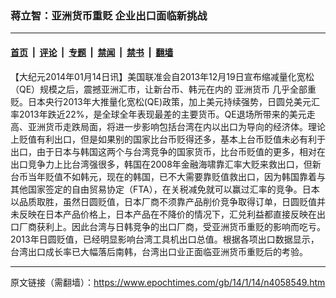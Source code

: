 ### 蒋立智：亚洲货币重贬 企业出口面临新挑战

---

#### [首页](../../../..?n4058549) &nbsp;|&nbsp; [评论](../../../../../epoch-comment?n4058549) &nbsp;|&nbsp; [专题](../../../../../epoch-special?n4058549) &nbsp;|&nbsp; [禁闻](../../../../../epoch-news?n4058549) &nbsp;|&nbsp; [禁书](../../../../../books?n4058549) &nbsp;|&nbsp; [翻墙](https://github.com/gfw-breaker/nogfw/blob/master/README.md?n4058549)


<div class="post_content" id="artbody" itemprop="articleBody">
 <!-- article content begin -->
 <p>
  【大纪元2014年01月14日讯】美国联准会自2013年12月19日宣布缩减量化宽松（QE）规模之后，震撼亚洲汇市，让新台币、韩元在内的
  <ok href="https://www.epochtimes.com/gb/tag/%E4%BA%9A%E6%B4%B2%E8%B4%A7%E5%B8%81.html">
   亚洲货币
  </ok>
  几乎全部重贬。日本央行2013年大推量化宽松(QE)政策，加上美元持续强势，日圆兑美元汇率2013年跌近22%，是全球全年表现最差的主要货币。QE退场所带来的美元走高、亚洲货币走跌局面，将进一步影响包括台湾在内以出口为导向的经济体。理论上贬值有利出口，但是如果别的国家比台币贬得还多，基本上台币贬值未必有利于出口，由于日本与韩国这两个与台湾竞争的国家货币，比台币贬值的更多，相对在出口竞争力上比台湾强很多，韩国在2008年金融海啸靠汇率大贬来救出口，但新台币当年贬值不如韩元，现在的韩国，已不大需要靠贬值救出口，因为韩国靠着与其他国家签定的自由贸易协定（FTA），在关税减免就可以赢过汇率的竞争。日本以品质取胜，虽然日圆贬值，日本厂商不须靠产品削价竞争取得订单，日圆贬值并未反映在日本产品价格上，日本产品在不降价的情况下，汇兑利益都直接反映在出口厂商获利上。因此台湾与日韩竞争的出口厂商，受亚洲货币重贬的影响而吃亏。2013年日圆贬值，已经明显影响台湾工具机出口总值。根据各项出口数据显示，台湾出口成长率已大幅落后南韩，台湾出口业正面临亚洲货币重贬后的考验。
 </p>
 <!-- article content end -->
 <div id="below_article_ad">
 </div>
</div>


---

原文链接（需翻墙）：https://www.epochtimes.com/gb/14/1/14/n4058549.htm